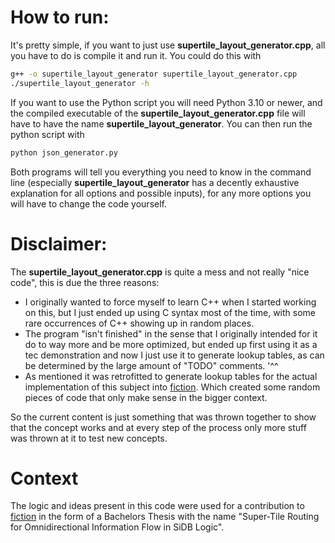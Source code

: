 # How to run:
It's pretty simple, if you want to just use **supertile_layout_generator.cpp**, all you have to do is compile it and run it. You could do this with 

```bash
g++ -o supertile_layout_generator supertile_layout_generator.cpp
./supertile_layout_generator -h
```

If you want to use the Python script you will need Python 3.10 or newer, and the compiled executable of the **supertile_layout_generator.cpp** file will have to have the name **supertile_layout_generator**. You can then run the python script with

```bash
python json_generator.py
```

Both programs will tell you everything you need to know in the command line (especially **supertile_layout_generator** has a decently exhaustive explanation for all options and possible inputs), for any more options you will have to change the code yourself.

# Disclaimer:
The **supertile_layout_generator.cpp** is quite a mess and not really "nice code", this is due the three reasons:
  - I originally wanted to force myself to learn C++ when I started working on this, but I just ended up using C syntax most of the time, with some rare occurrences of C++ showing up in random places.
  - The program "isn't finished" in the sense that I originally intended for it do to way more and be more optimized, but ended up first using it as a tec demonstration and now I just use it to generate lookup tables, as can be determined by the large amount of "TODO" comments. '^^
  - As mentioned it was retrofitted to generate lookup tables for the actual implementation of this subject into [fiction](https://github.com/cda-tum/fiction). Which created some random pieces of code that only make sense in the bigger context.

So the current content is just something that was thrown together to show that the concept works and at every step of the process only more stuff was thrown at it to test new concepts.

# Context
The logic and ideas present in this code were used for a contribution to [fiction](https://github.com/cda-tum/fiction) in the form of a Bachelors Thesis with the name "Super-Tile Routing for Omnidirectional Information Flow in SiDB Logic".
